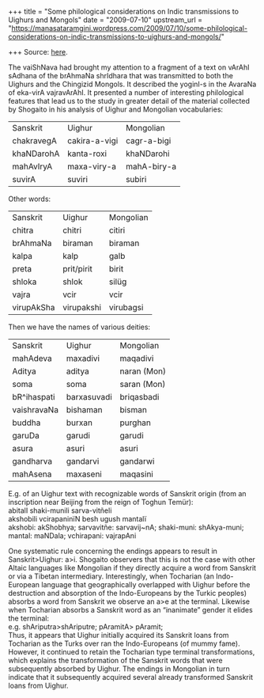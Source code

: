 +++
title = "Some philological considerations on Indic transmissions to Uighurs and Mongols"
date = "2009-07-10"
upstream_url = "https://manasataramgini.wordpress.com/2009/07/10/some-philological-considerations-on-indic-transmissions-to-uighurs-and-mongols/"

+++
Source: [here](https://manasataramgini.wordpress.com/2009/07/10/some-philological-considerations-on-indic-transmissions-to-uighurs-and-mongols/).

The vaiShNava had brought my attention to a fragment of a text on vArAhI
sAdhana of the brAhmaNa shrIdhara that was transmitted to both the
Uighurs and the Chingizid Mongols. It described the yoginI-s in the
AvaraNa of eka-virA vajravArAhI. It presented a number of interesting
philological features that lead us to the study in greater detail of the
material collected by Shogaito in his analysis of Uighur and Mongolian
vocabularies:

|            |               |             |
|------------|---------------|-------------|
| Sanskrit   | Uighur        | Mongolian   |
| chakravegA | cakira-a-vigi | cagr-a-bigi |
| khaNDarohA | kanta-roxi    | khaNDarohi  |
| mahAvIryA  | maxa-viry-a   | mahA-biry-a |
| suvirA     | suviri        | subiri      |

Other words:

|            |            |           |
|------------|------------|-----------|
| Sanskrit   | Uighur     | Mongolian |
| chitra     | chitri     | citiri    |
| brAhmaNa   | biraman    | biraman   |
| kalpa      | kalp       | galb      |
| preta      | prit/pirit | birit     |
| shloka     | shlok      | silüg     |
| vajra      | vcir       | vcir      |
| virupAkSha | virupakshi | virubagsi |

Then we have the names of various deities:

|             |             |             |
|-------------|-------------|-------------|
| Sanskrit    | Uighur      | Mongolian   |
| mahAdeva    | maxadivi    | maqadivi    |
| Aditya      | aditya      | naran (Mon) |
| soma        | soma        | saran (Mon) |
| bR^ihaspati | barxasuvadi | briqasbadi  |
| vaishravaNa | bishaman    | bisman      |
| buddha      | burxan      | purghan     |
| garuDa      | garudi      | garudi      |
| asura       | asuri       | asuri       |
| gandharva   | gandarvi    | gandarwi    |
| mahAsena    | maxaseni    | maqasini    |

E.g. of an Uighur text with recognizable words of Sanskrit origin (from
an inscription near Beijing from the reign of Toghun Temür):  
abitalI shaki-munili sarva-vitñeli  
akshobili vcirapaninïN besh ugush mantalï  
akshobi: akShobhya; sarvavitñe: sarvavij\~nA; shaki-muni: shAkya-muni;
mantal: maNDala; vchirapani: vajrapAni

One systematic rule concerning the endings appears to result in
Sanskrit>Uighur: a>i. Shogaito observers that this is not the case with
other Altaic languages like Mongolian if they directly acquire a word
from Sanskrit or via a Tibetan intermediary. Interestingly, when
Tocharian (an Indo-European language that geographically overlapped with
Uighur before the destruction and absorption of the Indo-Europeans by
the Turkic peoples) absorbs a word from Sanskrit we observe an a>e at
the terminal. Likewise when Tocharian absorbs a Sanskrit word as an
“inanimate” gender it elides the terminal:  
e.g. shAriputra>shAriputre; pAramitA> pAramit;  
Thus, it appears that Uighur initially acquired its Sanskrit loans from
Tocharian as the Turks over ran the Indo-Europeans (of mummy fame).
However, it continued to retain the Tocharian type terminal
transformations, which explains the transformation of the Sanskrit words
that were subsequently absorbed by Uighur. The endings in Mongolian in
turn indicate that it subsequently acquired several already transformed
Sanskrit loans from Uighur.

